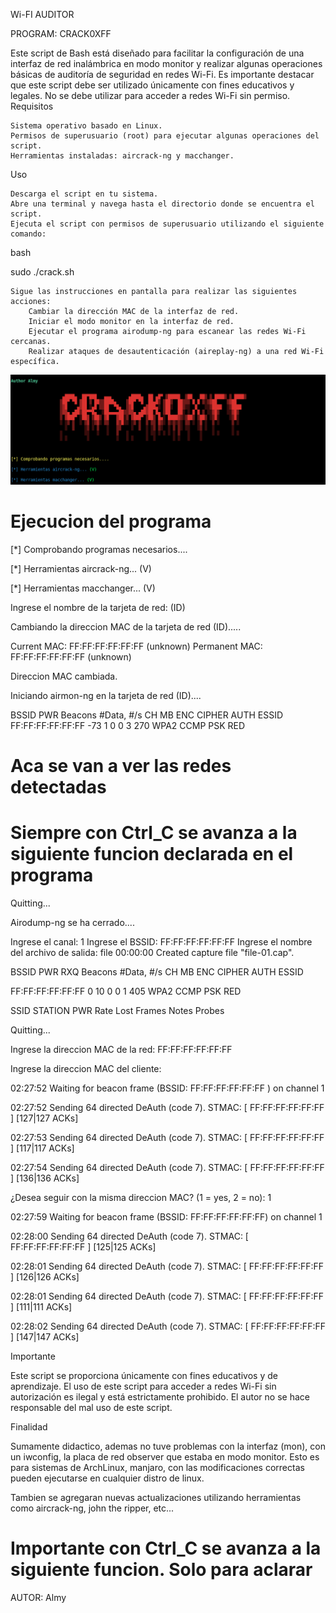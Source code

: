 Wi-FI AUDITOR

PROGRAM: CRACK0XFF

Este script de Bash está diseñado para facilitar la configuración de una interfaz de red inalámbrica en modo monitor y realizar algunas operaciones básicas de auditoría de seguridad en redes Wi-Fi. Es importante destacar que este script debe ser utilizado únicamente con fines educativos y legales. No se debe utilizar para acceder a redes Wi-Fi sin permiso.
Requisitos

    Sistema operativo basado en Linux.
    Permisos de superusuario (root) para ejecutar algunas operaciones del script.
    Herramientas instaladas: aircrack-ng y macchanger.

Uso

    Descarga el script en tu sistema.
    Abre una terminal y navega hasta el directorio donde se encuentra el script.
    Ejecuta el script con permisos de superusuario utilizando el siguiente comando:

bash

sudo ./crack.sh

    Sigue las instrucciones en pantalla para realizar las siguientes acciones:
        Cambiar la dirección MAC de la interfaz de red.
        Iniciar el modo monitor en la interfaz de red.
        Ejecutar el programa airodump-ng para escanear las redes Wi-Fi cercanas.
        Realizar ataques de desautenticación (aireplay-ng) a una red Wi-Fi específica.



![Panel de Menu ](https://raw.githubusercontent.com/kuaks96/wifi-auditor/main/crack.png)





# Ejecucion del programa

[*] Comprobando programas necesarios....

[*] Herramientas aircrack-ng... (V)

[*] Herramientas macchanger... (V)

Ingrese el nombre de la tarjeta de red: (ID)

Cambiando la direccion MAC de la tarjeta de red (ID).....

Current MAC:   FF:FF:FF:FF:FF:FF (unknown)
Permanent MAC: FF:FF:FF:FF:FF:FF (unknown)

Direccion MAC cambiada.


Iniciando airmon-ng en la tarjeta de red (ID)....


 BSSID              PWR  Beacons    #Data, #/s  CH   MB   ENC CIPHER  AUTH ESSID
 FF:FF:FF:FF:FF:FF -73        1        0    0   3  270   WPA2 CCMP   PSK  RED

# Aca se van a ver las redes detectadas

# Siempre con Ctrl_C se avanza a la siguiente funcion declarada en el programa

Quitting...

Airodump-ng se ha cerrado....

Ingrese el canal: 1
Ingrese el BSSID: FF:FF:FF:FF:FF:FF
Ingrese el nombre del archivo de salida: file
00:00:00  Created capture file "file-01.cap".

BSSID              PWR RXQ  Beacons    #Data, #/s  CH   MB   ENC CIPHER  AUTH ESSID

 FF:FF:FF:FF:FF:FF  0       10        0    0   1  405   WPA2 CCMP   PSK       RED

 SSID              STATION            PWR   Rate    Lost    Frames  Notes  Probes

Quitting...


Ingrese la direccion MAC de la red: FF:FF:FF:FF:FF:FF

Ingrese la direccion MAC del cliente:  

02:27:52  Waiting for beacon frame (BSSID:  FF:FF:FF:FF:FF:FF ) on channel 1


02:27:52  Sending 64 directed DeAuth (code 7). STMAC: [ FF:FF:FF:FF:FF:FF ] [127|127 ACKs]

02:27:53  Sending 64 directed DeAuth (code 7). STMAC: [ FF:FF:FF:FF:FF:FF ] [117|117 ACKs]

02:27:54  Sending 64 directed DeAuth (code 7). STMAC: [ FF:FF:FF:FF:FF:FF ] [136|136 ACKs]

¿Desea seguir con la misma direccion MAC? (1 = yes, 2 = no): 1

02:27:59  Waiting for beacon frame (BSSID: FF:FF:FF:FF:FF:FF) on channel 1

02:28:00  Sending 64 directed DeAuth (code 7). STMAC: [ FF:FF:FF:FF:FF:FF ] [125|125 ACKs]

02:28:01  Sending 64 directed DeAuth (code 7). STMAC: [ FF:FF:FF:FF:FF:FF ] [126|126 ACKs]

02:28:01  Sending 64 directed DeAuth (code 7). STMAC: [ FF:FF:FF:FF:FF:FF ] [111|111 ACKs]


02:28:02  Sending 64 directed DeAuth (code 7). STMAC: [ FF:FF:FF:FF:FF:FF ] [147|147 ACKs]




Importante

Este script se proporciona únicamente con fines educativos y de aprendizaje. El uso de este script para acceder a redes Wi-Fi sin autorización es ilegal y está estrictamente prohibido. El autor no se hace responsable del mal uso de este script.


Finalidad

Sumamente didactico, ademas no tuve problemas con la interfaz (mon), con un iwconfig, la placa de red observer que estaba en modo monitor.
Esto es para sistemas de ArchLinux, manjaro, con las modificaciones correctas pueden ejecutarse en  cualquier distro de linux.


Tambien se agregaran nuevas actualizaciones utilizando herramientas como aircrack-ng, john the ripper, etc...


# Importante con Ctrl_C se avanza a la siguiente funcion. Solo para aclarar

AUTOR: Almy
